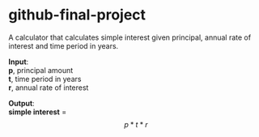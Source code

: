 # github-final-project

A calculator that calculates simple interest given principal, annual rate of interest and time period in years.

**Input**:</br>
  **p**, principal amount</br>
  **t**, time period in years</br>
  **r**, annual rate of interest</br>
   
**Output**:</br>
   __simple interest__ = $$p*t*r$$
